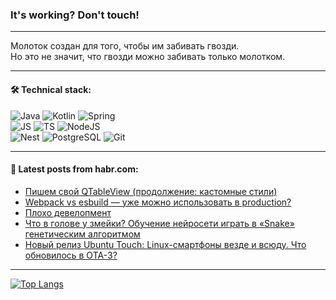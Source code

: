 ### It's working? Don't touch!

---
Молоток создан для того, чтобы им забивать гвозди. <br>
Но это не значит, что гвозди можно забивать только молотком.

---

#### 🛠️ Technical stack:

![Java](https://img.shields.io/badge/Java-informational?logo=Oracle&style=flat&logoColor=white&color=FF4500)
![Kotlin](https://img.shields.io/badge/Kotlin-informational?logo=Kotlin&style=flat&logoColor=white&color=774D97)
![Spring](https://img.shields.io/badge/SpringBoot-informational?logo=SpringBoot&style=flat&logoColor=white&color=6DB33F) <br>
![JS](https://img.shields.io/badge/JS-informational?logo=javaScript&style=flat&logoColor=black&color=F7Df1E)
![TS](https://img.shields.io/badge/TypeScript-informational?logo=typeScript&style=flat&logoColor=black&color=0667A8)
![NodeJS](https://img.shields.io/badge/NodeJS-informational?logo=node.js&style=flat&logoColor=white&color=70A760) <br>
![Nest](https://img.shields.io/badge/NestJS-informational?logo=NestJS&style=flat&logoColor=white&color=E0234E)
![PostgreSQL](https://img.shields.io/badge/PostgreSQL-informational?logo=PostgreSQL&style=flat&logoColor=white&color=DAA520)
![Git](https://img.shields.io/badge/Git-informational?logo=git&style=flat&logoColor=white&color=778899)

___

#### 💬 Latest posts from habr.com:

<!-- BLOG-POST-LIST:START -->
- [Пишем свой QTableView &lpar;продолжение: кастомные стили&rpar;](https://habr.com/ru/articles/773300/?utm_source=habrahabr&utm_medium=rss&utm_campaign=773300)
- [Webpack vs esbuild — уже можно использовать в production?](https://habr.com/ru/articles/773236/?utm_source=habrahabr&utm_medium=rss&utm_campaign=773236)
- [Плохо девелопмент](https://habr.com/ru/articles/773292/?utm_source=habrahabr&utm_medium=rss&utm_campaign=773292)
- [Что в голове у змейки? Обучение нейросети играть в «Snake» генетическим алгоритмом](https://habr.com/ru/articles/773288/?utm_source=habrahabr&utm_medium=rss&utm_campaign=773288)
- [Новый релиз Ubuntu Touch: Linux-смартфоны везде и всюду. Что обновилось в OTA-3?](https://habr.com/ru/companies/ru_mts/articles/773284/?utm_source=habrahabr&utm_medium=rss&utm_campaign=773284)
<!-- BLOG-POST-LIST:END -->

---
[![Top Langs](https://github-readme-stats-git-master-advtsetting-gmailcom.vercel.app/api/top-langs/?username=zloylis&langs_count=10&hide_title=false&title_color=e6edf3&size_weight=0.5&count_weight=0.5&layout=compact&hide_border=true&theme=dracula)](https://github.com/zloylis)

<!-- ![GitHub stats](https://github-readme-stats-git-master-advtsetting-gmailcom.vercel.app/api?username=zloylis&show_icons=true&hide_border=true&theme=dracula&hide_title=true&include_all_commits=true&count_private=true&hide=contribs&hide_rank=true) -->
